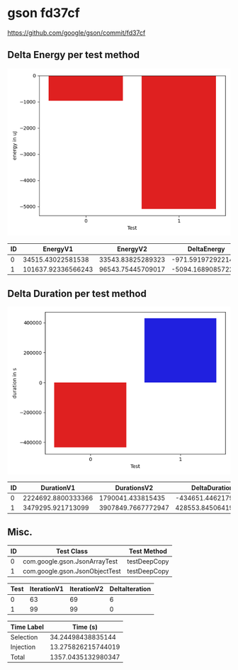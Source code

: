 # gson fd37cf


https://github.com/google/gson/commit/fd37cf



## Delta Energy per test method

![](./gson_delta_energy_0_v.png)


| ID | EnergyV1 | EnergyV2 | DeltaEnergy |
| --- | --- | --- | --- |
| 0 | 34515.43022581538 | 33543.83825289323 | -971.5919729221496 |
| 1 | 101637.92336566243 | 96543.75445709017 | -5094.168908572261 |

## Delta Duration per test method

![](./gson_delta_duration_0_v.png)


| ID | DurationV1 | DurationsV2 | DeltaDuration |
| --- | --- | --- | --- |
| 0 | 2224692.8800333366 | 1790041.433815435 | -434651.44621790154 |
| 1 | 3479295.921713099 | 3907849.7667772947 | 428553.8450641958 |

## Misc.

| ID | Test Class | Test Method |
| --- | --- | --- |
| 0 | com.google.gson.JsonArrayTest | testDeepCopy |
| 1 | com.google.gson.JsonObjectTest | testDeepCopy |




| Test | IterationV1 | IterationV2 | DeltaIteration |
| --- | --- | --- | --- |
| 0 | 63 | 69 | 6 |
| 1 | 99 | 99 | 0 |



| Time Label | Time (s) |
| --- | --- |
| Selection | 34.24498438835144 |
| Injection | 13.275826215744019 |
| Total | 1357.0435132980347 |



